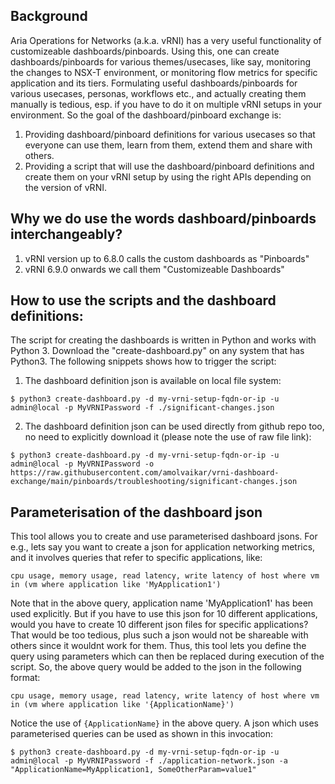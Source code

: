 ## Background
Aria Operations for Networks (a.k.a. vRNI) has a very useful functionality of customizeable dashboards/pinboards.
Using this, one can create dashboards/pinboards for various themes/usecases, like say, monitoring the changes to NSX-T environment, or monitoring flow metrics for specific application and its tiers.
Formulating useful dashboards/pinboards for various usecases, personas, workflows etc., and actually creating them manually is tedious, esp. if you have to do it on multiple vRNI setups in your environment.
So the goal of the dashboard/pinboard exchange is:
1. Providing dashboard/pinboard definitions for various usecases so that everyone can use them, learn from them, extend them and share with others.
2. Providing a script that will use the dashboard/pinboard definitions and create them on your vRNI setup by using the right APIs depending on the version of vRNI.

## Why we do use the words dashboard/pinboards interchangeably?
1. vRNI version up to 6.8.0 calls the custom dashboards as "Pinboards"
2. vRNI 6.9.0 onwards we call them "Customizeable Dashboards"

## How to use the scripts and the dashboard definitions:
The script for creating the dashboards is written in Python and works with Python 3.
Download the "create-dashboard.py" on any system that has Python3.
The following snippets shows how to trigger the script:

1. The dashboard definition json is available on local file system:
```commandline
$ python3 create-dashboard.py -d my-vrni-setup-fqdn-or-ip -u admin@local -p MyVRNIPassword -f ./significant-changes.json
```

2. The dashboard definition json can be used directly from github repo too, no need to explicitly download it (please note the use of raw file link):
```commandline
$ python3 create-dashboard.py -d my-vrni-setup-fqdn-or-ip -u admin@local -p MyVRNIPassword -o https://raw.githubusercontent.com/amolvaikar/vrni-dashboard-exchange/main/pinboards/troubleshooting/significant-changes.json
```

## Parameterisation of the dashboard json
This tool allows you to create and use parameterised dashboard jsons.
For e.g., lets say you want to create a json for application networking metrics, and it involves queries that refer to
specific applications, like:

```cpu usage, memory usage, read latency, write latency of host where vm in (vm where application like 'MyApplication1')```

Note that in the above query, application name 'MyApplication1' has been used explicitly.
But if you have to use this json for 10 different applications, would you have to create 10 different json files for specific applications?
That would be too tedious, plus such a json would not be shareable with others since it wouldnt work for them.
Thus, this tool lets you define the query using parameters which can then be replaced during execution of the script.
So, the above query would be added to the json in the following format:

```cpu usage, memory usage, read latency, write latency of host where vm in (vm where application like '{ApplicationName}')```

Notice the use of `{ApplicationName}` in the above query.
A json which uses parameterised queries can be used as shown in this invocation:
```commandline
$ python3 create-dashboard.py -d my-vrni-setup-fqdn-or-ip -u admin@local -p MyVRNIPassword -f ./application-network.json -a "ApplicationName=MyApplication1, SomeOtherParam=value1"
```